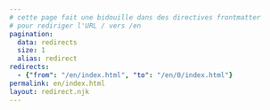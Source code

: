```yaml
--- 
# cette page fait une bidouille dans des directives frontmatter 
# pour rediriger l'URL / vers /en
pagination:
  data: redirects
  size: 1
  alias: redirect
redirects:
  - {"from": "/en/index.html", "to": "/en/0/index.html"}
permalink: en/index.html
layout: redirect.njk
---
```

